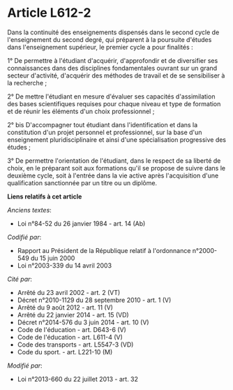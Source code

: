 # Article L612-2

Dans la continuité des enseignements dispensés dans le second cycle de l'enseignement du second degré, qui préparent à la
poursuite d'études dans l'enseignement supérieur, le premier cycle a pour finalités :

1° De permettre à l'étudiant d'acquérir, d'approfondir et de diversifier ses connaissances dans des disciplines fondamentales
ouvrant sur un grand secteur d'activité, d'acquérir des méthodes de travail et de se sensibiliser à la recherche ;

2° De mettre l'étudiant en mesure d'évaluer ses capacités d'assimilation des bases scientifiques requises pour chaque niveau
et type de formation et de réunir les éléments d'un choix professionnel ;

2° bis D'accompagner tout étudiant dans l'identification et dans la constitution d'un projet personnel et professionnel, sur
la base d'un enseignement pluridisciplinaire et ainsi d'une spécialisation progressive des études ;

3° De permettre l'orientation de l'étudiant, dans le respect de sa liberté de choix, en le préparant soit aux formations
qu'il se propose de suivre dans le deuxième cycle, soit à l'entrée dans la vie active après l'acquisition d'une qualification
sanctionnée par un titre ou un diplôme.

**Liens relatifs à cet article**

_Anciens textes_:

  - Loi n°84-52 du 26 janvier 1984 - art. 14 (Ab)

_Codifié par_:

  - Rapport au Président de la République relatif à l'ordonnance n°2000-549 du 15 juin 2000
  - Loi n°2003-339 du 14 avril 2003

_Cité par_:

  - Arrêté du 23 avril 2002 - art. 2 (VT)
  - Décret n°2010-1129 du 28 septembre 2010 - art. 1 (V)
  - Arrêté du 9 août 2012 - art. 11 (V)
  - Arrêté du 22 janvier 2014 - art. 15 (VD)
  - Décret n°2014-576 du 3 juin 2014 - art. 10 (V)
  - Code de l'éducation - art. D643-6 (V)
  - Code de l'éducation - art. L611-4 (V)
  - Code des transports - art. L5547-3 (VD)
  - Code du sport. - art. L221-10 (M)

_Modifié par_:

  - Loi n°2013-660 du 22 juillet 2013 - art. 32
